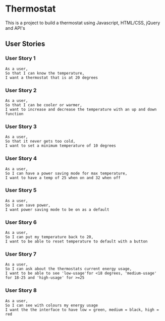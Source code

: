Thermostat
===

This is a project to build a thermostat using Javascript, HTML/CSS, jQuery and API's

## User Stories

### User Story 1
```
As a user,  
So that I can know the temperature,  
I want a thermostat that is at 20 degrees
```
### User Story 2
```
As a user,  
So that I can be cooler or warmer,  
I want to increase and decrease the temperature with an up and down function
```
### User Story 3
```
As a user,
So that it never gets too cold,
I want to set a minimum temperature of 10 degrees
```
### User Story 4
```
As a user,
So I can have a power saving mode for max temperature,
I want to have a temp of 25 when on and 32 when off
```
### User Story 5
```
As a user,
So I can save power,
I want power saving mode to be on as a default
```
### User Story 6
```
As a user,
So I can put my temperature back to 20,
I want to be able to reset temperature to default with a button
```
### User Story 7
```
As a user,
So I can ask about the thermostats current energy usage,
I want to be able to see 'low-usage'for <18 degrees, 'medium-usage' for 18-25 and 'high-usage' for >=25
```
### User Story 8
```
As a user,
So I can see with colours my energy usage
I want the the interface to have low = green, medium = black, high = red
```
